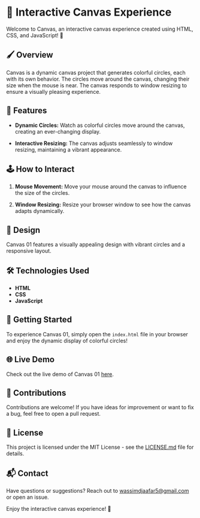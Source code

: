 # 🎨 Interactive Canvas Experience

Welcome to Canvas, an interactive canvas experience created using HTML, CSS, and JavaScript! 🚀

## 🖌️ Overview

Canvas is a dynamic canvas project that generates colorful circles, each with its own behavior. The circles move around the canvas, changing their size when the mouse is near. The canvas responds to window resizing to ensure a visually pleasing experience.

## 🚀 Features

- **Dynamic Circles:**
  Watch as colorful circles move around the canvas, creating an ever-changing display.

- **Interactive Resizing:**
  The canvas adjusts seamlessly to window resizing, maintaining a vibrant appearance.

## 🕹️ How to Interact

1. **Mouse Movement:**
   Move your mouse around the canvas to influence the size of the circles.

2. **Window Resizing:**
   Resize your browser window to see how the canvas adapts dynamically.

## 🎨 Design

Canvas 01 features a visually appealing design with vibrant circles and a responsive layout.

## 🛠️ Technologies Used

- **HTML**
- **CSS**
- **JavaScript**

## 🚀 Getting Started

To experience Canvas 01, simply open the `index.html` file in your browser and enjoy the dynamic display of colorful circles!

## 🌐 Live Demo

Check out the live demo of Canvas 01 [here](#your-live-demo-link).

## 🤝 Contributions

Contributions are welcome! If you have ideas for improvement or want to fix a bug, feel free to open a pull request.

## 📄 License

This project is licensed under the MIT License - see the [LICENSE.md](LICENSE) file for details.

## 📬 Contact

Have questions or suggestions? Reach out to wassimdjaafar5@gmail.com or open an issue.

Enjoy the interactive canvas experience! 🎨
